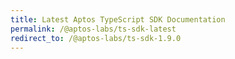 ```yaml
---
title: Latest Aptos TypeScript SDK Documentation
permalink: /@aptos-labs/ts-sdk-latest
redirect_to: /@aptos-labs/ts-sdk-1.9.0
---
```

